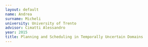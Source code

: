 ```yaml
---
layout: default 
name: Andrea
surname: Micheli
university: University of Trento
advisor: Cimatti Alessandro
year: 2015
title: Planning and Scheduling in Temporally Uncertain Domains
---
```

